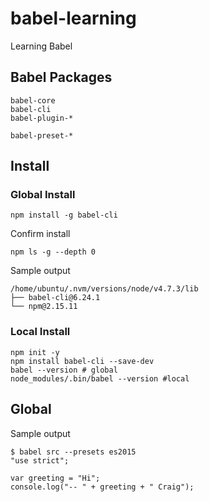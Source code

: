 # babel-learning

Learning Babel

## Babel Packages

```
babel-core
babel-cli
babel-plugin-*

babel-preset-*
```

## Install

### Global Install

```
npm install -g babel-cli
```

Confirm install

```
npm ls -g --depth 0
```

Sample output

```
/home/ubuntu/.nvm/versions/node/v4.7.3/lib
├── babel-cli@6.24.1
└── npm@2.15.11
```

### Local Install

```
npm init -y
npm install babel-cli --save-dev
babel --version # global
node_modules/.bin/babel --version #local
```

## Global 

Sample output

```
$ babel src --presets es2015
"use strict";

var greeting = "Hi";
console.log("-- " + greeting + " Craig");
```

